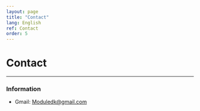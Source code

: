 ```yaml
---
layout: page
title: "Contact"
lang: English
ref: Contact
order: 5
---
```

# Contact
---

### Information
* Gmail: Moduledk@gmail.com